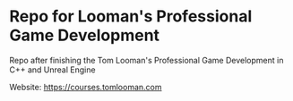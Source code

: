 # Repo for Looman's Professional Game Development

Repo after finishing the Tom Looman's Professional Game Development in C++ and Unreal Engine

Website: https://courses.tomlooman.com

